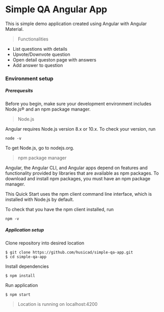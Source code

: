 # Simple QA Angular App

This is simple demo application created using Angular with Angular Material.

>Functionalities
  - List questions with details
  - Upvote/Downvote question
  - Open detail queston page with answers
  - Add answer to question

### Environment setup

##### Prerequesits

Before you begin, make sure your development environment includes Node.js® and an npm package manager.

> Node.js

Angular requires Node.js version 8.x or 10.x.
To check your version, run 
```
node -v 
```

To get Node.js, go to nodejs.org.

>npm package manager

Angular, the Angular CLI, and Angular apps depend on features and functionality provided by libraries that are available as npm packages. To download and install npm packages, you must have an npm package manager.

This Quick Start uses the npm client command line interface, which is installed with Node.js by default.

To check that you have the npm client installed, run
```
npm -v 
```

##### Application setup

Clone repository into desired location
```
$ git clone https://github.com/husicad/simple-qa-app.git
$ cd simple-qa-app
```
Install dependencies
```
$ npm install
```
Run application
```
$ npm start
```

>Location is running on localhost:4200
